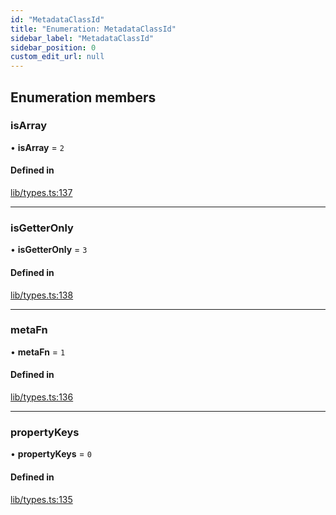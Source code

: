 ```yaml
---
id: "MetadataClassId"
title: "Enumeration: MetadataClassId"
sidebar_label: "MetadataClassId"
sidebar_position: 0
custom_edit_url: null
---
```


## Enumeration members

### isArray

• **isArray** = `2`

#### Defined in

[lib/types.ts:137](https://github.com/nartc/mapper/blob/3ff1b7bf/packages/core/src/lib/types.ts#L137)

___

### isGetterOnly

• **isGetterOnly** = `3`

#### Defined in

[lib/types.ts:138](https://github.com/nartc/mapper/blob/3ff1b7bf/packages/core/src/lib/types.ts#L138)

___

### metaFn

• **metaFn** = `1`

#### Defined in

[lib/types.ts:136](https://github.com/nartc/mapper/blob/3ff1b7bf/packages/core/src/lib/types.ts#L136)

___

### propertyKeys

• **propertyKeys** = `0`

#### Defined in

[lib/types.ts:135](https://github.com/nartc/mapper/blob/3ff1b7bf/packages/core/src/lib/types.ts#L135)
